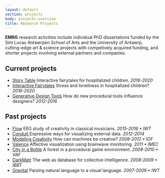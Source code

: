 ```yaml
---
layout: default
section: projects
body: projects-overview
title: Research Projects
---
```

**EMRG** research activities include individual PhD dissertations funded by the Sint Lucas Antwerpen School of Arts and the University of Antwerp, cutting-edge art &amp; science projects with competively acquired funding, and shorter projects involving external partners and companies.

Current projects
----------------

* [Story Table](story-table.html) Interactive fairytales for hospitalized children. _2016-2020_
* [Interactive Fairytales](interactive-fairytales.html) Stress and loneliness in hospitalized children? _2016-2020_
* [Generative Design Tools](impact-of-generative-design-tools.html) How do new procedural tools influence designers? _2012-2016_

Past projects
-------------
* [Flow](flow.html) EEG study of creativity in classical musicians. _2015-2016 • IWT_
* [Conduit ](conduit.html) Expressive ways for visualizing external data. _2012-2014_
* [Modeling Creativity](modeling-creativity.html) How can machines be creative? _2008-2012 • IOF_
* [Valence](valence.html) Affective visualization using brainwave monitoring. _2011 • IMEC_
* [City in a Bottle](city-in-a-bottle.html) A forest in a procedural game environment. _2008-2010 • VAF_
* [DarkMatr](darkmatr.html) The web as database for collective intelligence. _2008-2009 • IBBT_
* [Gravital](gravital.html) Parsing natural language to a visual language. _2007-2009 • IWT_